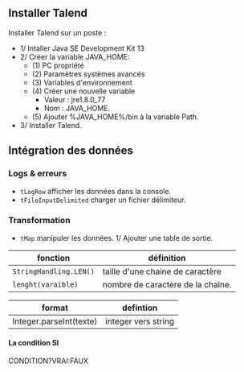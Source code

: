 ## Installer Talend

Installer Talend sur un poste :
* 1/ Intaller Java SE Development Kit 13
* 2/ Créer la variable JAVA_HOME:
	* (1) PC propriété 
	* (2) Paramètres systèmes avancés
	* (3) Variables d'environnement
	* (4) Créer une nouvelle variable 
		* Valeur  : jre1.8.0_77
		* Nom 	  : JAVA_HOME.
	* (5) Ajouter %JAVA_HOME%/bin à la variable Path.
* 3/ Installer Talend.

## Intégration des données

### Logs & erreurs

* `tLogRow` afficher les données dans la console.
* `tFileInputDelimited` charger un fichier délimiteur.

### Transformation

* `tMap` manipuler les données.
1/ Ajouter une table de sortie.

| fonction | définition |
|---|---| 
| `StringHandling.LEN()` | taille d'une chaine de caractère |
| `lenght(varaible)` | nombre de caractère de la chaîne. |


| format | defintion |
|---|---|
Integer.parseInt(texte) | integer vers string |

#### La condition SI

CONDITION?VRAI:FAUX
